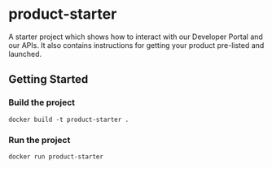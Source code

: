 # product-starter
A starter project which shows how to interact with our Developer Portal and our APIs. 
It also contains instructions for getting your product pre-listed and launched.

## Getting Started

### Build the project

```
docker build -t product-starter .
``` 

### Run the project

```
docker run product-starter
```
